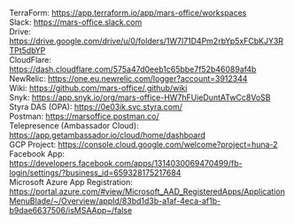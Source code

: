 TerraForm: https://app.terraform.io/app/mars-office/workspaces  
Slack: https://mars-office.slack.com  
Drive: https://drive.google.com/drive/u/0/folders/1W7l71D4Pm2rbYp5xFCbKJY3RTPt5dbYP  
CloudFlare: https://dash.cloudflare.com/575a47d0eeb1c65bbe7f52b46089af4b  
NewRelic: https://one.eu.newrelic.com/logger?account=3912344  
Wiki: https://github.com/mars-office/.github/wiki  
Snyk: https://app.snyk.io/org/mars-office-HW7hFUieDuntATwCc8VoSB  
Styra DAS (OPA): https://0e03ik.svc.styra.com/  
Postman: https://marsoffice.postman.co/  
Telepresence (Ambassador Cloud): https://app.getambassador.io/cloud/home/dashboard  
GCP Project: https://console.cloud.google.com/welcome?project=huna-2  
Facebook App: https://developers.facebook.com/apps/1314030069470499/fb-login/settings/?business_id=659328175217684  
Microsoft Azure App Registration: https://portal.azure.com/#view/Microsoft_AAD_RegisteredApps/ApplicationMenuBlade/~/Overview/appId/83bd1d3b-a1af-4eca-af1b-b9dae6637506/isMSAApp~/false  
